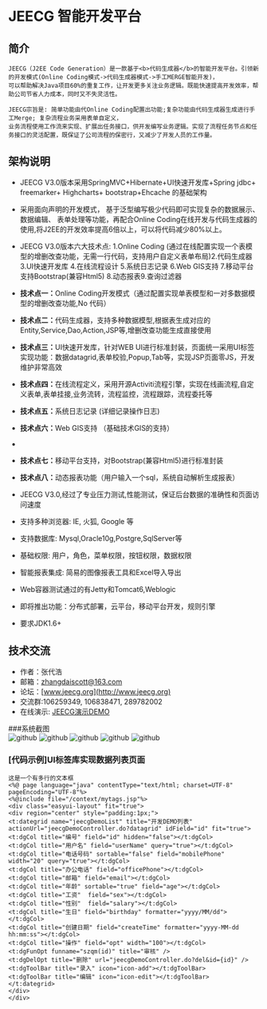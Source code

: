JEECG 智能开发平台
===============
简介
-----------------------------------
    JEECG（J2EE Code Generation）是一款基于<b>代码生成器</b>的智能开发平台。引领新的开发模式(Online Coding模式->代码生成器模式->手工MERGE智能开发)，
    可以帮助解决Java项目60%的重复工作，让开发更多关注业务逻辑。既能快速提高开发效率，帮助公司节省人力成本，同时又不失灵活性。 
    
    JEECG宗旨是: 简单功能由代Online Coding配置出功能;复杂功能由代码生成器生成进行手工Merge; 复杂流程业务采用表单自定义，
    业务流程使用工作流来实现、扩展出任务接口，供开发编写业务逻辑。实现了流程任务节点和任务接口的灵活配置，既保证了公司流程的保密行，又减少了开发人员的工作量。

架构说明
-----------------------------------
* 	JEECG V3.0版本采用SpringMVC+Hibernate+UI快速开发库+Spring jdbc+ freemarker+ Highcharts+ bootstrap+Ehcache 的基础架构</br>
* 	采用面向声明的开发模式， 基于泛型编写极少代码即可实现复杂的数据展示、数据编辑、
表单处理等功能，再配合Online Coding在线开发与代码生成器的使用,将J2EE的开发效率提高6倍以上，可以将代码减少80%以上。</br>

* 	JEECG V3.0版本六大技术点: 1.Online Coding (通过在线配置实现一个表模型的增删改查功能，无需一行代码，支持用户自定义表单布局)2.代码生成器 3.UI快速开发库 4.在线流程设计 5.系统日志记录 6.Web GIS支持 7.移动平台支持Bootstrap(兼容Html5) 8.动态报表9.查询过滤器</br>

* 	<b>技术点一：</b>Online Coding开发模式（通过配置实现单表模型和一对多数据模型的增删改查功能,No 代码） </br>
* 	<b>技术点二：</b>代码生成器，支持多种数据模型,根据表生成对应的Entity,Service,Dao,Action,JSP等,增删改查功能生成直接使用</br>
* 	<b>技术点三：</b>UI快速开发库，针对WEB UI进行标准封装，页面统一采用UI标签实现功能：数据datagrid,表单校验,Popup,Tab等，实现JSP页面零JS，开发维护非常高效</br>
* 	<b>技术点四：</b>在线流程定义，采用开源Activiti流程引擎，实现在线画流程,自定义表单,表单挂接,业务流转，流程监控，流程跟踪，流程委托等</br>
* 	<b>技术点五：</b>系统日志记录 (详细记录操作日志)</br>
* 	<b>技术点六：</b>Web GIS支持 （基础技术GIS的支持）</br>
* 	
* 	<b>技术点七：</b>移动平台支持，对Bootstrap(兼容Html5)进行标准封装 </br>
* 	<b>技术点八：</b>动态报表功能（用户输入一个sql，系统自动解析生成报表）</br>
	
* 	JEECG V3.0,经过了专业压力测试,性能测试，保证后台数据的准确性和页面访问速度</br>
* 	支持多种浏览器: IE, 火狐, Google 等</br>
* 	支持数据库: Mysql,Oracle10g,Postgre,SqlServer等</br>
* 	基础权限: 用户，角色，菜单权限，按钮权限，数据权限</br>
* 	智能报表集成: 简易的图像报表工具和Excel导入导出</br>
* 	Web容器测试通过的有Jetty和Tomcat6,Weblogic</br>
* 	即将推出功能：分布式部署，云平台，移动平台开发，规则引擎</br>
* 	要求JDK1.6+</br>


技术交流
-----------------------------------
* 	作者：张代浩</br>
* 	邮箱：zhangdaiscott@163.com
* 	论坛：[www.jeecg.org](http://www.jeecg.org)
* 	交流群:106259349, 106838471, 289782002</br>
* 	在线演示: [JEECG演示DEMO](http://demo.jeecg.org:8080/)

###系统截图  
![github](http://www.jeecg.org/data/attachment/forum/201303/02/123311mf9fa22tv69b228f.jpg "jeecg")
![github](http://www.jeecg.org/data/attachment/forum/201303/02/123412x003euegeg7nb68z.jpg "jeecg")
![github](http://www.jeecg.org/data/attachment/forum/201303/02/124748gyhrgvr45vshyc82.jpg "jeecg")
![github](http://www.jeecg.org/data/attachment/forum/201303/02/123428ubcjjnuwjbkjrnrw.jpg "jeecg")
![github](http://www.jeecg.org/data/attachment/forum/201303/02/124749up2j5id7gj9kppp8.jpg "jeecg")


### [代码示例]UI标签库实现数据列表页面    
    这是一个有多行的文本框  
    <%@ page language="java" contentType="text/html; charset=UTF-8" pageEncoding="UTF-8"%>
    <%@include file="/context/mytags.jsp"%>
    <div class="easyui-layout" fit="true">
    <div region="center" style="padding:1px;">
    <t:dategrid name="jeecgDemoList" title="开发DEMO列表" actionUrl="jeecgDemoController.do?datagrid" idField="id" fit="true">
    <t:dgCol title="编号" field="id" hidden="false"></t:dgCol>
    <t:dgCol title="用户名" field="userName" query="true"></t:dgCol>
    <t:dgCol title="电话号码" sortable="false" field="mobilePhone" width="20" query="true"></t:dgCol>
    <t:dgCol title="办公电话" field="officePhone"></t:dgCol>
    <t:dgCol title="邮箱" field="email"></t:dgCol>
    <t:dgCol title="年龄" sortable="true" field="age"></t:dgCol>
    <t:dgCol title="工资"  field="sex"></t:dgCol>
    <t:dgCol title="性别"  field="salary"></t:dgCol>
    <t:dgCol title="生日" field="birthday" formatter="yyyy/MM/dd"></t:dgCol>
    <t:dgCol title="创建日期" field="createTime" formatter="yyyy-MM-dd hh:mm:ss"></t:dgCol>
    <t:dgCol title="操作" field="opt" width="100"></t:dgCol>
    <t:dgFunOpt funname="szqm(id)" title="审核" />
    <t:dgDelOpt title="删除" url="jeecgDemoController.do?del&id={id}" />
    <t:dgToolBar title="录入" icon="icon-add"></t:dgToolBar>
    <t:dgToolBar title="编辑" icon="icon-edit"></t:dgToolBar>
    </t:dategrid>
    </div>
    </div>
